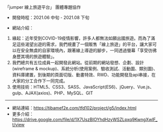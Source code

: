 「jumper 線上旅遊平台」 團體專題協作

- 開發時程：2021.06 中旬 - 2021.08 下旬

- 網站介紹：
1. 緣起：近年受到COVID-19疫情影響，許多人都無法如願出國旅遊。而為了滿足這些渴望出遊的需求，我們規畫了一個販售「線上旅遊」的平台，讓大家可以在安全無虞的自家環境內，跟著線上導遊的腳步，一同透過螢幕「享受彷彿身歷其境的旅遊體驗」。
2. 我們總共有五位成員一起開發此網站。從前期的網站發想、企劃、設計(wireframe & mockup)、系統分析(使用案例、驗收測試、活動圖、類別圖)、資料庫建置，到後期的頁面切版、動畫特效、RWD、功能開發及api串接，在大家的分工合作下一同完成。
3. 使用技術：HTML5、CSS3、SASS、JavaScript(ES6)、jQuery、Vue.js、gulp、AJAX(axios)、PHP、MySQL、GIT

------------------------------------------------------------------------------

- 網站連結：https://tibamef2e.com/tfd102/project/g5/index.html
- 更多介紹：https://drive.google.com/file/d/1X7UszBIOYhdHzyWSZLpxq9KwngXwlF_t/view
